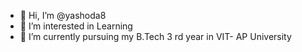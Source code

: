 - 👋 Hi, I’m @yashoda8
- 👀 I’m interested in Learning
- 🌱 I’m currently pursuing my B.Tech 3 rd year in VIT- AP University

<!---
yashoda8/yashoda8 is a ✨ special ✨ repository because its `README.md` (this file) appears on your GitHub profile.
You can click the Preview link to take a look at your changes.
--->
